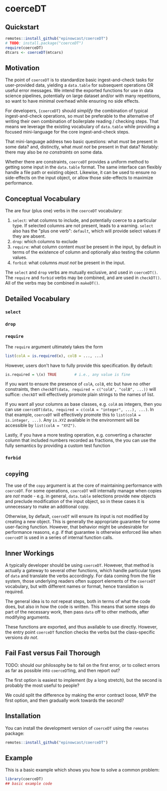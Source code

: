 
# coerceDT

<!-- badges: start -->
<!-- badges: end -->

## Quickstart

```r
remotes::install_github("epinowcast/coerceDT")
# TODO: install.package("coerceDT")
require(coerceDT)
dtcars <- coerceDT(mtcars)
```

## Motivation

The point of `coerceDT` is to standardize basic ingest-and-check tasks for user-provided data, yielding a `data.table` for subsequent operations OR useful error messages. We intend the exported functions for use in data science pipelines, potentially on large dataset and/or with many repetitions, so want to have minimal overhead while ensuring no side effects.

For developers, `{coerceDT}` should *simplify* the combination of typical ingest-and-check operations, so must be preferable to the alternative of writing their own combination of boilerplate reading / checking steps. That means we leverage the existing vocabulary of `data.table` while providing a focused mini-language for the core ingest-and-check steps.

That mini-language address two basic questions: what *must* be present in some data? and, distinctly, what *must not* be present in that data? Notably: there may also be *no constraints* on some data.

Whether there are constraints, `coerceDT` provides a uniform method to getting some input in the `data.table` format. The same interface can flexibly handle a file path or existing object. Likewise, it can be used to ensure no side-effects on the input object, or allow those side-effects to maximize performance.

## Conceptual Vocabulary

The are four (plus one) verbs in the `coerceDT` vocabulary:

 1. `select`: what columns to include, and potentially coerce to a particular type. If selected columns are not present, leads to a warning. `select` also has the "plus one verb": `default`, which will provide select values if they are absent.
 2. `drop`: which columns to exclude
 3. `require`: what column content *must* be present in the input, by default in terms of the existence of column and optionally also testing the column values.
 4. `forbid`: what columns *must not* be present in the input.

The `select` and `drop` verbs are mutually exclusive, and used in `coerceDT()`. The `require` and `forbid` verbs may be combined, and are used in `checkDT()`.
All of the verbs may be combined in `makeDT()`.

## Detailed Vocabulary

### `select`

### `drop`

### `require`

The `require` argument ultimately takes the form

```r
list(colA = is.required(x), colB = ..., ...)
```

However, users don't have to fully provide this specification. By default:

```r
is.required = \(x) TRUE        # i.e., any value is fine
```

If you want to ensure the presence of `colA`, `colB`, etc but have no other constraints, then `checkDT(data, required = c("colA", "colB", ...))` will suffice: `checkDT` will effectively promote plain strings to the names of list.

If you want all your columns as base classes, e.g. `colA` as integers, then you can use `coerceDT(data, required = c(colA = "integer", ...), ...)`. In that example, `coerceDT` will effectively promote this to `list(colA = is.integer, ...)`. Any `is.XYZ` available in the environment will be accessible by `list(colA = "XYZ")`.

Lastly, if you have a more testing operation, e.g. converting a character column that included numbers recorded as fractions, the you can use the fully semantics by providing a custom test function

### `forbid`

## `copy`ing

The use of the `copy` argument is at the core of maintaining performance with `coerceDT`. For some operations, `coerceDT` will internally manage when copies are *not* made - e.g. in general, `data.table` selections provide new objects and preclude modification of the input object, so in these cases it is unnecessary to make an additional copy.

Otherwise, by default, `coerceDT` will ensure its input is not modified by creating a new object. This is generally the appropriate guarantee for some user-facing function. However, that behavior might be undesirable for performance reasons, _e.g._ if that guarantee is otherwise enforced like when `coerceDT` is used in a series of internal function calls.

## Inner Workings

A typically developer should be using `coerceDT`. However, that method is actually a gateway to several other functions, which handle particular types of `data` and translate the verbs accordingly. For data coming from the file system, those underlying readers often support elements of the `coerceDT` vocabulary, but with different names or format, hence translation is required.

The general idea is to *not* repeat steps, both in terms of what the code does, but also in how the code is written. This means that some steps do part of the necessary work, then pass `data` off to other methods, after modifying arguments.

These functions are exported, and thus available to use directly. However, the entry point `coerceDT` function checks the verbs but the class-specific versions *do not*.

## Fail Fast versus Fail Thorough

TODO: should our philosophy be to fail on the first error, or to collect errors as far as possible into `coerceDT`ing, and then report out?

The first option is easiest to implement (by a long stretch), but the second is probably the most useful to people?

We could split the difference by making the error contract loose, MVP the first option, and then gradually work towards the second?

## Installation

You can install the development version of `coerceDT` using the `remotes` package:

```r
remotes::install_github("epinowcast/coerceDT")
```

## Example

This is a basic example which shows you how to solve a common problem:

``` r
library(coerceDT)
## basic example code
```


